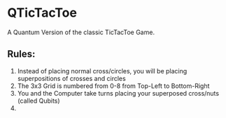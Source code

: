 # QTicTacToe

A Quantum Version of the classic TicTacToe Game. 

## Rules:

1. Instead of placing normal cross/circles, you will be placing superpositions of crosses and circles
2. The 3x3 Grid is numbered from 0-8 from Top-Left to Bottom-Right
3. You and the Computer take turns placing your superposed cross/nuts (called Qubits)
4.  
